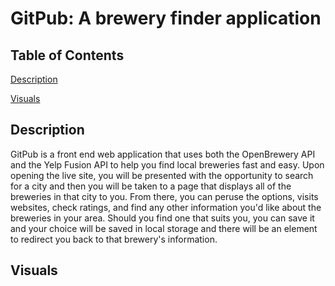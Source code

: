 # GitPub: A brewery finder application

## Table of Contents
[Description](#description)

[Visuals](#visuals)

## Description

GitPub is a front end web application that uses both the OpenBrewery API and the Yelp Fusion API to help you find local breweries fast and easy. Upon opening the live site, you will be presented with the opportunity to search for a city and then you will be taken to a page that displays all of the breweries in that city to you. From there, you can peruse the options, visits websites, check ratings, and find any other information you'd like about the breweries in your area. Should you find one that suits you, you can save it and your choice will be saved in local storage and there will be an element to redirect you back to that brewery's information. 

## Visuals
